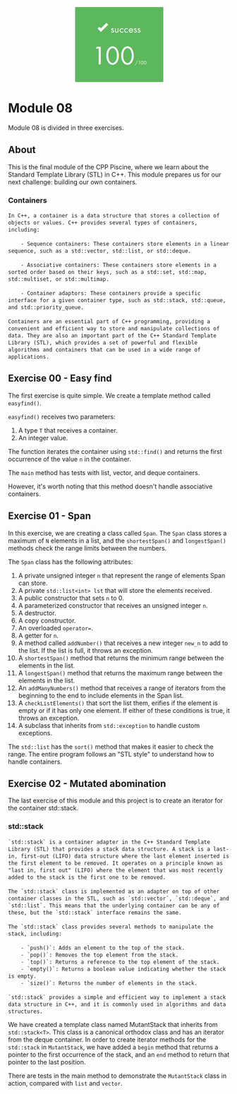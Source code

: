 <p align="center">
  <img src="images/grade.png" alt="grade " />
</p>

# Module 08

Module 08 is divided in three exercises.

## About

This is the final module of the CPP Piscine, where we learn about the Standard Template Library (STL) in C++. This module prepares us for our next challenge: building our own containers.

### Containers

	In C++, a container is a data structure that stores a collection of objects or values. C++ provides several types of containers, including:

	    - Sequence containers: These containers store elements in a linear sequence, such as a std::vector, std::list, or std::deque.

	    - Associative containers: These containers store elements in a sorted order based on their keys, such as a std::set, std::map, std::multiset, or std::multimap.

	    - Container adaptors: These containers provide a specific interface for a given container type, such as std::stack, std::queue, and std::priority_queue.

	Containers are an essential part of C++ programming, providing a convenient and efficient way to store and manipulate collections of data. They are also an important part of the C++ Standard Template Library (STL), which provides a set of powerful and flexible algorithms and containers that can be used in a wide range of applications.

## Exercise 00 - Easy find

The first exercise is quite simple. We create a template method called ```easyfind()```.

```easyfind()``` receives two parameters:

1. A type ```T``` that receives a container.
2. An integer value.

The function iterates the container using ```std::find()``` and returns the first occurrence of the value ```n``` in the container.

The ```main``` method has tests with list, vector, and deque containers.

However, it's worth noting that this method doesn't handle associative containers.

## Exercise 01 - Span

In this exercise, we are creating a class called ```Span```. 
The ```Span``` class stores a maximum of ```N``` elements in a list, and the ```shortestSpan()``` and ```longestSpan()``` methods check the range limits between the numbers.

The ```Span``` class has the following attributes:

1. A private unsigned integer ```n``` that represent the range of elements Span can store.
2. A private ```std::list<int> lst``` that will store the elements received.
3. A public constructor that sets ```n``` to 0.
4. A parameterized constructor that receives an unsigned integer ```n```.
5. A destructor.
6. A copy constructor.
7. An overloaded ```operator=```.
8. A getter for ```n```.
9. A method called ```addNumber()``` that receives a new integer ```new_n``` to add to the list. If the list is full, it throws an exception.
10. A ```shortestSpan()``` method that returns the minimum range between the elements in the list.
11. A ```longestSpan()``` method that returns the maximum range between the elements in the list.
12. An ```addManyNumbers()``` method that receives a range of iterators from the beginning to the end to include elements in the Span list.
13. A ```checkListElements()``` that sort the list them, erifies if the element is empty or if it has only one element. If either of these conditions is true, it throws an exception.
14. A subclass that inherits from ```std::exception``` to handle custom exceptions.

The ```std::list``` has the ```sort()``` method that makes it easier to check the range. The entire program follows an "STL style" to understand how to handle containers.

## Exercise 02 - Mutated abomination

The last exercise of this module and this project is to create an iterator for the container std::stack. 

### std::stack 

	`std::stack` is a container adapter in the C++ Standard Template Library (STL) that provides a stack data structure. A stack is a last-in, first-out (LIFO) data structure where the last element inserted is the first element to be removed. It operates on a principle known as "last in, first out" (LIFO) where the element that was most recently added to the stack is the first one to be removed.

	The `std::stack` class is implemented as an adapter on top of other container classes in the STL, such as `std::vector`, `std::deque`, and `std::list`. This means that the underlying container can be any of these, but the `std::stack` interface remains the same.

	The `std::stack` class provides several methods to manipulate the stack, including:

	    - `push()`: Adds an element to the top of the stack.
	    - `pop()`: Removes the top element from the stack.
	    - `top()`: Returns a reference to the top element of the stack.
	    - `empty()`: Returns a boolean value indicating whether the stack is empty.
	    - `size()`: Returns the number of elements in the stack.

	`std::stack` provides a simple and efficient way to implement a stack data structure in C++, and it is commonly used in algorithms and data structures.

We have created a template class named MutantStack that inherits from ```std::stack<T>```. This class is a canonical orthodox class and has an iterator from the deque container. In order to create iterator methods for the ```std::stack``` in ```MutantStack```, we have added a ```begin``` method that returns a pointer to the first occurrence of the stack, and an ```end``` method to return that pointer to the last position.

There are tests in the main method to demonstrate the ```MutantStack``` class in action, compared with ```list``` and ```vector```.
